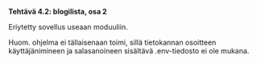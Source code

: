 **Tehtävä 4.2: blogilista, osa 2**

Eriytetty sovellus useaan moduuliin.

Huom. ohjelma ei tällaisenaan toimi, sillä tietokannan osoitteen käyttäjänimineen ja salasanoineen sisältävä .env-tiedosto ei ole mukana.
